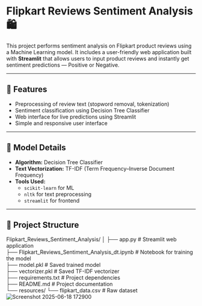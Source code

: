 # Flipkart Reviews Sentiment Analysis 🛍️

This project performs sentiment analysis on Flipkart product reviews using a Machine Learning model. It includes a user-friendly web application built with **Streamlit** that allows users to input product reviews and instantly get sentiment predictions — Positive or Negative.

---

## 🚀 Features

- Preprocessing of review text (stopword removal, tokenization)
- Sentiment classification using Decision Tree Classifier
- Web interface for live predictions using Streamlit
- Simple and responsive user interface

---

## 🧠 Model Details

- **Algorithm:** Decision Tree Classifier  
- **Text Vectorization:** TF-IDF (Term Frequency–Inverse Document Frequency)  
- **Tools Used:**  
  - `scikit-learn` for ML  
  - `nltk` for text preprocessing  
  - `streamlit` for frontend

---

## 📁 Project Structure
Flipkart_Reviews_Sentiment_Analysis/
│
├── app.py # Streamlit web application\
├── Flipkart_Reviews_Sentiment_Analysis_dt.ipynb # Notebook for training the model\
├── model.pkl # Saved trained model\
├── vectorizer.pkl # Saved TF-IDF vectorizer\
├── requirements.txt # Project dependencies\
├── README.md # Project documentation\
└── resources/
└── flipkart_data.csv # Raw dataset
![Screenshot 2025-06-18 172900](https://github.com/user-attachments/assets/12e9bc65-ef53-471d-b0ee-110e47211517)

